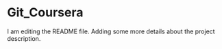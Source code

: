 # Git_Coursera
I am editing the README file. Adding some more details about the project description.
